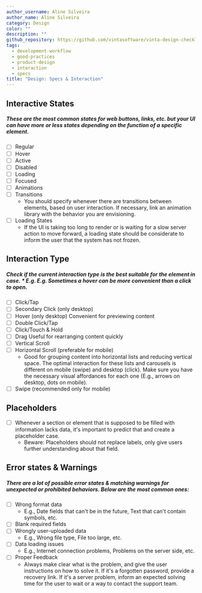 ```yaml
---
author_username: Aline Silveira
author_name: Aline Silveira
category: Design
color: ""
description: ""
github_repository: https://github.com/vintasoftware/vinta-design-checklists/tree/master/design-specs-interaction
tags:
  - development-workflow
  - good-practices
  - product-design
  - interaction
  - specs
title: "Design: Specs & Interaction"
---
```


## Interactive States

##### These are the most common states for web buttons, links, etc. but your UI can have more or less states depending on the function of a specific element.

- [ ] Regular
- [ ] Hover
- [ ] Active
- [ ] Disabled
- [ ] Loading
- [ ] Focused
- [ ] Animations
- [ ] Transitions
  - You should specify whenever there are transitions between elements, based on user interaction. If necessary, link an animation library with the behavior you are envisioning.
- [ ] Loading States
  - If the UI is taking too long to render or is waiting for a slow server action to move forward, a loading state should be considerate to inform the user that the system has not frozen.

## Interaction Type

##### Check if the current interaction type is the best suitable for the element in case. \* E.g. E.g. Sometimes a hover can be more convenient than a click to open.

- [ ] Click/Tap
- [ ] Secondary Click (only desktop)
- [ ] Hover (only desktop)
      Convenient for previewing content
- [ ] Double Click/Tap
- [ ] Click/Touch & Hold
- [ ] Drag
      Useful for rearranging content quickly
- [ ] Vertical Scroll
- [ ] Horizontal Scroll (preferable for mobile)
  - Good for grouping content into horizontal lists and reducing vertical space. The optimal interaction for these lists and carousels is different on mobile (swipe) and desktop (click). Make sure you have the necessary visual affordances for each one (E.g., arrows on desktop, dots on mobile).
- [ ] Swipe (recommended only for mobile)

## Placeholders

- [ ] Whenever a section or element that is supposed to be filled with information lacks data, it's important to predict that and create a placeholder case.
  - Beware: Placeholders should not replace labels, only give users further understanding about that field.

## Error states & Warnings

##### There are a lot of possible error states & matching warnings for unexpected or prohibited behaviors. Below are the most common ones:

- [ ] Wrong format data
  - E.g., Date fields that can't be in the future, Text that can't contain symbols, etc.
- [ ] Blank required fields
- [ ] Wrongly user-uploaded data
  - E.g., Wrong file type, File too large, etc.
- [ ] Data loading issues
  - E.g., Internet connection problems, Problems on the server side, etc.
- [ ] Proper Feedback
  - Always make clear what is the problem, and give the user instructions on how to solve it. If it's a forgotten password, provide a recovery link. If it's a server problem, inform an expected solving time for the user to wait or a way to contact the support team.

